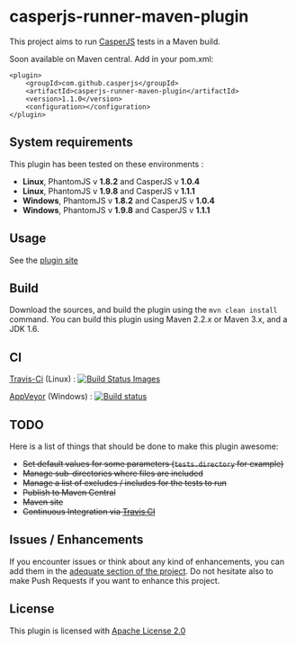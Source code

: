 casperjs-runner-maven-plugin
============================

This project aims to run [CasperJS](http://casperjs.org/) tests in a Maven build.

Soon available on Maven central.
Add in your pom.xml:

```
<plugin>
    <groupId>com.github.casperjs</groupId>
    <artifactId>casperjs-runner-maven-plugin</artifactId>
    <version>1.1.0</version>
    <configuration></configuration>
</plugin>
```

## System requirements

This plugin has been tested on these environments :
- **Linux**, PhantomJS v **1.8.2** and CasperJS v **1.0.4**
- **Linux**, PhantomJS v **1.9.8** and CasperJS v **1.1.1**
- **Windows**, PhantomJS v **1.8.2** and CasperJS v **1.0.4**
- **Windows**, PhantomJS v **1.9.8** and CasperJS v **1.1.1**

## Usage

See the [plugin site](http://casperjs.github.io/casperjs-runner-maven-plugin/)

## Build

Download the sources, and build the plugin using the ```mvn clean install``` command. You can build this plugin using Maven 2.2.x or Maven 3.x, and a JDK 1.6.

## CI
[Travis-Ci](https://travis-ci.org) (Linux) : [![Build Status Images](https://travis-ci.org/casperjs/casperjs-runner-maven-plugin.svg)](https://travis-ci.org/casperjs/casperjs-runner-maven-plugin)

[AppVeyor](https://ci.appveyor.com) (Windows) : [![Build status](https://ci.appveyor.com/api/projects/status/upk40tu5vs2q1abj?svg=true)](https://ci.appveyor.com/project/bguerin/casperjs-runner-maven-plugin)

## TODO

Here is a list of things that should be done to make this plugin awesome:

- ~~Set default values for some parameters (```tests.directory``` for example)~~
- ~~Manage sub-directories where files are included~~
- ~~Manage a list of excludes / includes for the tests to run~~
- ~~Publish to Maven Central~~
- ~~Maven site~~
- ~~Continuous Integration via [Travis CI](https://travis-ci.org/)~~

## Issues / Enhancements

If you encounter issues or think about any kind of enhancements, you can add them in the [adequate section of the project](https://github.com/casperjs/casperjs-runner-maven-plugin/issues). Do not hesitate also to make Push Requests if you want to enhance this project.

## License

This plugin is licensed with [Apache License 2.0](http://www.apache.org/licenses/LICENSE-2.0)
